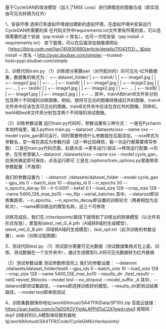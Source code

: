 基于CycleGAN的改进模型（加入了MSE Loss）进行跨模态的图像合成（即实现由可见光转换为红外）

1、安装坏境
选择已有虚拟环境或创建新的虚拟环境，在虚拟环境中安装运行CycleGAN所需要的库
在代码文件中requirements.txt文件里有所需的库，可以选择需要的逐个安装（pip install -r 库名），也可一次性安装（pip install -r requirements.txt）
若下载慢，可以在后面添加镜像源网址（https://blog.csdn.net/lian740930980/article/details/11043113），如pip install -r 库名 -i http://pypi.douban.com/simple/ --trusted-host=pypi.douban.com/simple

2、训练代码train.py
（1）训练部分需要pair（对齐配对的）的可见光-红外数据集，数据集的格式为：
    +-- dataset_folder/
    |   +-- trainA/
    |   |   +-- image1.jpg
    |   |   +-- image2.jpg
    |   |   +-- ...
    |   +-- trainB/
    |   |   +-- image1.jpg
    |   |   +-- image2.jpg
    |   |   +-- ...
    |   +-- testA/
    |   |   +-- image1.jpg
    |   |   +-- image2.jpg
    |   |   +-- ...
    |   +-- testB/
    |   |   +-- image1.jpg
    |   |   +-- image2.jpg
    |   |   +-- ...
其中，trainA和trainB文件夹分别包含两个不同域的训练图像，例如，想将可见光的图像转换成红外的图像，trainA文件夹中应该包含可见光的图像，trainB文件夹中应该包含红外的图像。同样的，testA和testB文件夹分别包含两个不同域的测试图像。

（2）训练参数设置
运行train.py代码时，参数设置有三种方式：
一是在Pycharm本地终端里，输入python train.py --dataroot ./datasets/xxx --name xxx --model cycle_gan即可运行，同时需要修改什么参数就在后面添加，--xxx样式为参数名，空一格在其后为参数内容（这一种比较麻烦，每一次运行都需要填写参数）
二是在train.py代码页面，右键点击-->更多运行/调试-->修改运行配置-->形参，在形参里输入--dataroot ./datasets/xxx --name xxx --model cycle_gan，应用并确定即可保存，点击运行即可
三是在./options/train_options.py里面修改参数配置（不推荐）

我们的参数设置为：
--dataroot ./datasets/dataset_folder --model cycle_gan --gpu_ids 0 --batch_size 10 --display_id 0 --n_epochs 50 --n_epochs_decay 50 --lr 0.0001 --beta1 0.1  --load_size 128 --crop_size 128 --name 5400_128_mse_bs10 --no_flip --serial_batches
其中，--dataroot即训练集路径，--n_epochs、--n_epochs_decay即设置的训练轮次（两者相加为总轮次），--name即训练出的模型名称，这三个可修改

训练完成后，我们在./checkpoints/路径下就得到了训练出的转换模型（以文件夹形式存放），里面有latest_net_G_A.pth（A域转B域的生成模型）、latest_net_G_B.pth（B域转A域的生成模型）、test_opt.txt（此次训练的参数设置）、web（训练过程图像）

3、测试代码test.py
（1）测试部分需要可见光数据（测试数据集格式在上面，训练、测试数据在一个文件夹中），通过生成模型G_A将可见光数据转为红外数据

（2）测试参数设置
测试参数修改同上
我们的参数设置：
--dataroot ./datasets/dataset_folder/testA --gpu_ids 0 --batch_size 10 --load_size 128 --crop_size 128 --name 5400_128_mse_bs10 --results_dir ./test_result/ --netG resnet_9blocks --model test  --no_dropout --model_suffix _A
其中，--dataroot即测试集路径，--name即选择训练好的模型，--results_dir即测试结果路径，--model test即单侧测试

4、训练集数据保存地址/work9/kmust/SA4TFR/Data/SF100.zip  百度云链接：https://pan.baidu.com/s/1gDGft2VYigikLAPPdTuC2A?pwd=dxp1 提取码：dxp1
   训练好的G_A模型保存服务器地址/work9/kmust/SA4TFR/Code/CycleGAN/checkpoints/


